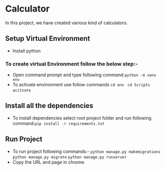 # Calculator

In this project, we have created various kind of calculators.

## Setup Virtual Environment
- Install python  
### To create virtual Environment follow the below step:-
- Open command prompt and type following command `python -m venv env`
- To activate environment use follow commands `cd env`
` cd Scripts`
`acitvate`

## Install all the dependencies
- To install dependencies select root project folder and run following command:`pip install -r requirements.txt`

##  Run Project
- To run project following commands:-
`python manage.py makemigrations`
`python manage.py migrate`
`python manage.py runserver`
- Copy the URL and page in chrome.
